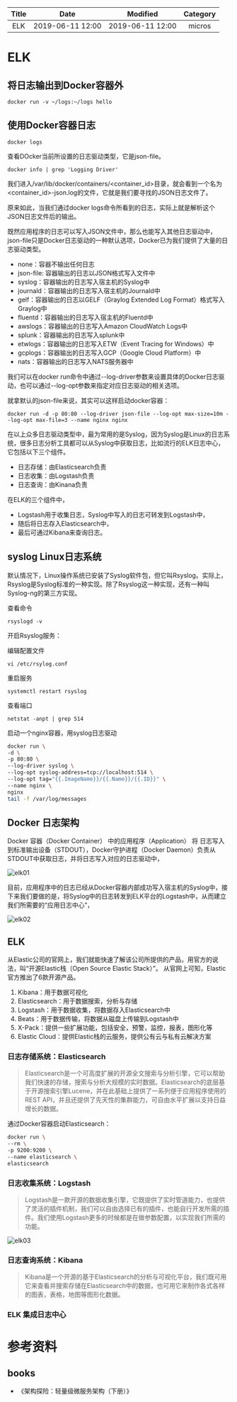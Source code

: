 | Title                | Date             | Modified         | Category          |
|:--------------------:|:----------------:|:----------------:|:-----------------:|
| ELK              | 2019-06-11 12:00 | 2019-06-11 12:00 | micros            |



# ELK


## 将日志输出到Docker容器外

`docker run -v ~/logs:~/logs hello`



## 使用Docker容器日志

`docker logs`


查看DOcker当前所设置的日志驱动类型，它是json-file。

`docker info | grep 'Logging Driver'`




我们进入/var/lib/docker/containers/<container_id>目录，就会看到一个名为<container_id>-json.log的文件，它就是我们要寻找的JSON日志文件了。

原来如此，当我们通过docker logs命令所看到的日志，实际上就是解析这个JSON日志文件后的输出。

既然应用程序的日志可以写入JSON文件中，那么也能写入其他日志驱动中，json-file只是Docker日志驱动的一种默认选项，Docker已为我们提供了大量的日志驱动类型。

- none：容器不输出任何日志
- json-file: 容器输出的日志以JSON格式写入文件中
- syslog：容器输出的日志写入宿主机的Syslog中
- journald：容器输出的日志写入宿主机的Journald中
- gelf：容器输出的日志以GELF（Graylog Extended Log Format）格式写入Graylog中
- fluentd：容器输出的日志写入宿主机的Fluentd中
- awslogs：容器输出的日志写入Amazon CloudWatch Logs中
- splunk：容器输出的日志写入splunk中
- etwlogs：容器输出的日志写入ETW（Event Tracing for Windows）中
- gcplogs：容器输出的日志写入GCP（Google Cloud Platform）中
- nats：容器输出的日志写入NATS服务器中



我们可以在docker run命令中通过--log-driver参数来设置具体的Docker日志驱动，也可以通过--log-opt参数来指定对应日志驱动的相关选项。

就拿默认的json-file来说，其实可以这样启动docker容器：

`docker run -d -p 80:80 --log-driver json-file --log-opt max-size=10m --log-opt max-file=3 --name nginx nginx`

在以上众多日志驱动类型中，最为常用的是Syslog，因为Syslog是Linux的日志系统，很多日志分析工具都可以从Syslog中获取日志，比如流行的ELK日志中心，它包括以下三个组件。
- 日志存储：由Elasticsearch负责
- 日志收集：由Logstash负责
- 日志查询：由Kinana负责

在ELK的三个组件中，
- Logstash用于收集日志，Syslog中写入的日志可转发到Logstash中，
- 随后将日志存入Elasticsearch中，
- 最后可通过Kibana来查询日志。


## syslog Linux日志系统




默认情况下，Linux操作系统已安装了Syslog软件包，但它叫Rsyslog。实际上，Rsyslog是Syslog标准的一种实现。除了Rsyslog这一种实现，还有一种叫Syslog-ng的第三方实现。

查看命令

`rsyslogd -v`



开启Rsyslog服务：

编辑配置文件

`vi /etc/rsylog.conf`

重启服务

`systemctl restart rsyslog`

查看端口

`netstat -anpt | grep 514`

启动一个nginx容器，用syslog日志驱动
```bash
docker run \
-d \
-p 80:80 \
--log-driver syslog \
--log-opt syslog-address=tcp://localhost:514 \
--log-opt tag="{{.ImageName}}/{{.Name}}/{{.ID}}" \
--name nginx \
nginx
tail -f /var/log/messages
```


## Docker 日志架构

Docker 容器（Docker Container） 中的应用程序（Application） 将 日志写入到标准输出设备（STDOUT），Docker守护进程（Docker Daemon）负责从STDOUT中获取日志，并将日志写入对应的日志驱动中，


![elk01](./images/elk-01.png)



目前，应用程序中的日志已经从Docker容器内部成功写入宿主机的Syslog中，接下来我们要做的是，将Syslog中的日志转发到ELK平台的Logstash中，从而建立我们所需要的“应用日志中心”，


![elk02](./images/elk-02.png)




## ELK


从Elastic公司的官网上，我们就能快速了解该公司所提供的产品，用官方的说法，叫“开源Elastic栈（Open Source Elastic Stack）”。
从官网上可知，Elastic官方推出了6款开源产品。
1. Kibana：用于数据可视化
2. Elasticsearch：用于数据搜索，分析与存储
3. Logstash：用于数据收集，将数据存入Elasticsearch中
4. Beats：用于数据传输，将数据从磁盘上传输到Logstash中
5. X-Pack：提供一些扩展功能，包括安全，预警，监控，报表，图形化等
6. Elastic Cloud：提供Elastic栈的云服务，提供公有云与私有云解决方案



### 日志存储系统：Elasticsearch

> Elasticsearch是一个可高度扩展的开源全文搜索与分析引擎，它可以帮助我们快速的存储，搜索与分析大规模的实时数据。Elasticsearch的底层基于开源搜索引擎Lucene，并在此基础上提供了一系列便于应用程序使用的REST API，并且还提供了先天性的集群能力，可自由水平扩展以支持日益增长的数据。


通过Docker容器启动Elasticsearch：
```bash
docker run \
--rm \
-p 9200:9200 \
--name elasticsearch \
elasticsearch
```

### 日志收集系统：Logstash

> Logstash是一款开源的数据收集引擎，它既提供了实时管道能力，也提供了灵活的插件机制，我们可以自由选择已有的插件，也能自行开发所需的插件。我们使用Logstash更多的时候都是在做参数配置，以实现我们所需的功能。


![elk03](./images/elk-03.png)


### 日志查询系统：Kibana

> Kibana是一个开源的基于Elasticsearch的分析与可视化平台，我们既可用它来查看并搜索存储在Elasticsearch中的数据，也可用它来制作各式各样的图表，表格，地图等图形化数据。




### ELK 集成日志中心

# 参考资料

## books
- 《架构探险：轻量级微服务架构（下册）》